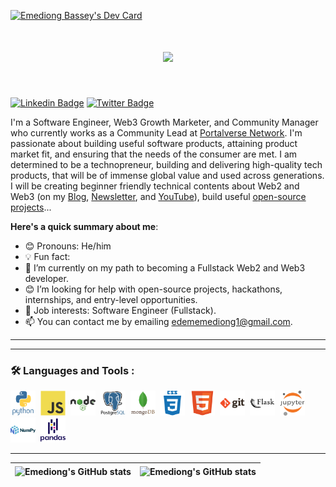 <a href="https://app.daily.dev/Moon" align='center'><img src="https://api.daily.dev/devcards/c883db78fc7f47d98f913d7196de1ca8.png?r=i8r" width="300" alt="Emediong Bassey's Dev Card"/></a>

<h1 align="center">
    <img src="https://readme-typing-svg.herokuapp.com/?font=Righteous&size=35&center=true&vCenter=true&width=500&height=70&duration=4000&lines=Hi+👋;+I'm+Emediong+Bassey+Edem!;" />
</h1>

<img src="https://komarev.com/ghpvc/?username=edememediong1&style=flat-square&color=green" alt=""/>

[![Linkedin Badge](https://img.shields.io/badge/-@EMEDIONGEDEM-blue?style=for-the-badge&logo=Linkedin&logoColor=white&link=https://www.linkedin.com/in/emediong-edem/)](https://www.linkedin.com/in/emediong-edem/) [![Twitter Badge](https://img.shields.io/badge/-@ebedossantos-1ca0f1?style=for-the-badge&logo=twitter&logoColor=white&link=https://twitter.com/ebe_dos_santos)](https://twitter.com/ebe_dos_santos)

I'm a Software Engineer, Web3 Growth Marketer, and Community Manager who currently works as a Community Lead at [Portalverse Network](https://portalverse.net). I'm passionate about building useful software products, attaining product market fit, and ensuring that the needs of the consumer are met. I am determined to be a technopreneur, building and delivering high-quality tech products, that will be of immense global value and used across generations. I will be creating beginner friendly technical contents about Web2 and Web3 (on my [Blog](https://moonquills.hashnode.dev/), [Newsletter](https://moonquills.substack.com/), and [YouTube](https://www.youtube.com/channel/UCsiiCv13cqh0uMHKAit5T5A)), build useful [open-source projects](https://github.com/edememediong1)...

**Here's a quick summary about me**:

- 😊 Pronouns: He/him
- 💡 Fun fact: 
- 🌱 I’m currently on my path to becoming a Fullstack Web2 and Web3 developer.
- 😊 I’m looking for help with open-source projects, hackathons, internships, and entry-level opportunities.
- 💼 Job interests: Software Engineer (Fullstack).
- 📫 You can contact me by emailing edememediong1@gmail.com.

---
---

### :hammer_and_wrench: Languages and Tools :

<div>
  <img src="https://github.com/devicons/devicon/blob/master/icons/python/python-original-wordmark.svg" title="python" alt="python" width="40" height="40"/>&nbsp;
  <img src="https://github.com/devicons/devicon/blob/master/icons/javascript/javascript-original.svg" title="JavaScript" alt="JavaScript" width="40" height="40"/>&nbsp;
  <img src="https://github.com/devicons/devicon/blob/master/icons/nodejs/nodejs-original-wordmark.svg" title="NodeJS" alt="NodeJS" width="40" height="40"/>&nbsp;
  <img src="https://github.com/devicons/devicon/blob/master/icons/postgresql/postgresql-original-wordmark.svg" title="Postgresql" alt="postgre" "width"40" height="40"/>&nbsp;
  <img src="https://github.com/devicons/devicon/blob/master/icons/mongodb/mongodb-original-wordmark.svg" title="mongodb" alt="Mongodb" width="40" height="40"/>&nbsp;
  <img src="https://github.com/devicons/devicon/blob/master/icons/css3/css3-plain-wordmark.svg"  title="CSS3" alt="CSS" width="40" height="40"/>&nbsp;
  <img src="https://github.com/devicons/devicon/blob/master/icons/html5/html5-original.svg" title="HTML5" alt="HTML" width="40" height="40"/>&nbsp;
  <img src="https://raw.githubusercontent.com/devicons/devicon/master/icons/git/git-original-wordmark.svg" title="GIT" alt="GIT" width="40" height="40"/>&nbsp;
  <img src="https://github.com/devicons/devicon/blob/master/icons/flask/flask-original-wordmark.svg" title="Flask" alt="flask" width="40" height="40"/>&nbsp;
  <img src="https://raw.githubusercontent.com/devicons/devicon/master/icons/jupyter/jupyter-original-wordmark.svg" title="Jupyter" alt="jupyter notebook" width="40" height="40"/>&nbsp;
  <img src="https://raw.githubusercontent.com/devicons/devicon/master/icons/numpy/numpy-original-wordmark.svg" title="Numpy" alt="numpy" width="40" height="40"/>&nbsp;
  <img src="https://raw.githubusercontent.com/devicons/devicon/master/icons/pandas/pandas-original-wordmark.svg" title="Pandas" alt="pandas" width="40" height="40"/>&nbsp;
</div>  

---


| <img align="center" src="https://github-readme-stats.vercel.app/api?username=edememediong1&background=red&show_icons=true&include_all_commits=true&hide_border=true" alt="Emediong's GitHub stats" /> | <img align="center" src="https://github-readme-stats.vercel.app/api/top-langs/?username=edememediong1&langs_count=8&layout=compact&hide_border=true" alt="Emediong's GitHub stats" /> |
| ------------- | ------------- |
